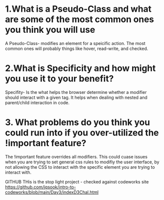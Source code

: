 # 1.What is a Pseudo-Class and what are some of the most common ones you think you will use

A Pseudo-Class- modifies an element for a speicific action. The most common ones will probably things like hover, read-write, and checked.

# 2.What is Specificity and how might you use it to your benefit?

Specifity- Is the what helps the browser determine whether a modifier should interact with a given tag. It helps when dealing with nested and parent/child interaction in code.

# 3. What problems do you think you could run into if you over-utilized the !important feature?

The !important feature overrides all modifiers. This could cuase issues when you are trying to set general css rules to modifiy the user interface, by not allowing the CSS to interact with the specific element you are trying to interact with.

GITHUB
THis is the stop light project - checked against codeworks site
https://github.com/jqsook/intro-to-codeworks/blob/main/Day3/indexD3Chal.html
